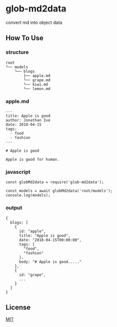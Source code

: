 # glob-md2data
convert md into object data

## How To Use

### structure

```
root
└── models
    └── blogs
        ├── apple.md
        └── grape.md
        └── kiwi.md
        └── lemon.md
```

### apple.md

```
---
title: Apple is good
author: Jonathan Ive
date: 2018-04-15
tags:
  - food
  - fashion
---

# Apple is good

Apple is good for human.
```

### javascript

```
const globMd2data = require('glob-md2data');

const models = await globMd2data('root/models');
console.log(models);
```

### output

```
{
  blogs: [
    {
      id: "apple",
      title: "Apple is good",
      date: "2018-04-15T00:00:00",
      tags: [
        "food",
        "fashion"
      ],
      body: "# Apple is good....."
    },
    {
      id: "grape",
      ...
    }
  ]
}
```

## License

[MIT](https://github.com/1056ng/glob-md2data/blob/master/LICENSE)
